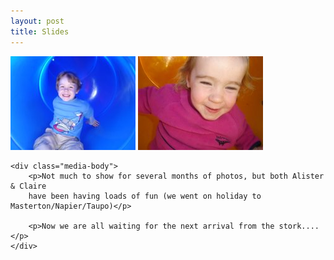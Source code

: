 ```yaml
---
layout: post
title: Slides
---
```

<div class="media">
    <img src="/images/content/dsc00834.jpg" alt="photo"/>
    <img src="/images/content/dsc00781.jpg" alt="photo"/>

    <div class="media-body">
        <p>Not much to show for several months of photos, but both Alister & Claire
        have been having loads of fun (we went on holiday to Masterton/Napier/Taupo)</p>

        <p>Now we are all waiting for the next arrival from the stork....</p>
    </div>
</div>
